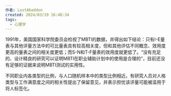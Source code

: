 ```yaml
---
作者: LostAbaddon
created: 2024/03/19 16:48:34
tags:
  - 心理学
---
```


1991年，美国国家科学院委员会检视了MBTI的数据，并得出如下结论：只有I-E量表与其他评量方法中的可比量表具有较高相关度，但和其他评估不同概念、效用度更高的量表之间的相关度更低；而S-N和T-F量表的效用度就更低了。“没有充足的、设计精良的研究可以证明MBTI在职业辅助计划中的使用是合理的”，目前还没有足够的证据来说明MBTI测试的实用性。

不同职业内各类型的比例，与人口随机样本中的类型比例相近。有研究人员对人格类型与工作满意度之间的相关性提出了保留意见，并表示担忧该评量可能被滥用于将人标签化。